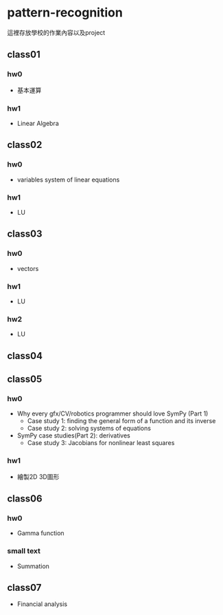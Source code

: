 # pattern-recognition
這裡存放學校的作業內容以及project  
## class01  
### hw0 
* 基本運算
### hw1
* Linear Algebra
## class02  
### hw0
* variables system of linear equations
### hw1
* LU
## class03 
### hw0
* vectors
### hw1
* LU
### hw2
* LU
## class04  
## class05
### hw0
* Why every gfx/CV/robotics programmer should love SymPy (Part 1)  
  * Case study 1: finding the general form of a function and its inverse  
  * Case study 2: solving systems of equations  
* SymPy case studies(Part 2): derivatives  
  * Case study 3: Jacobians for nonlinear least squares  
### hw1
* 繪製2D 3D圖形
## class06
### hw0
* Gamma function
### small text
* Summation
## class07
* Financial analysis
